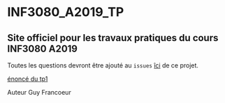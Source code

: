 # INF3080_A2019_TP

## Site officiel pour les travaux pratiques du cours INF3080 A2019

Toutes les questions devront être ajouté au `issues` [îci](https://github.com/guyfrancoeur/INF3080_A2019_TP/issues) de ce projet.

[énoncé du tp1](./tp1.md)

Auteur Guy Francoeur
